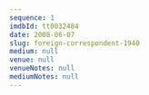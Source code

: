 ```yaml
---
sequence: 1
imdbId: tt0032484
date: 2008-06-07
slug: foreign-correspondent-1940
medium: null
venue: null
venueNotes: null
mediumNotes: null
---
```


